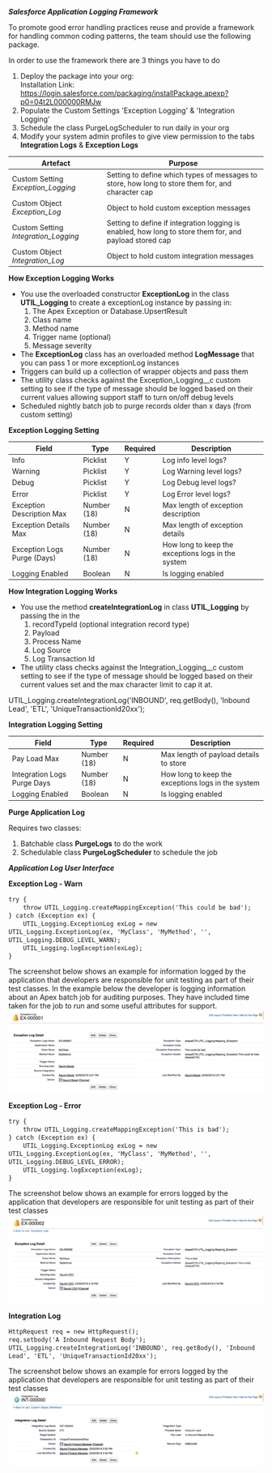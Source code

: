 ***Salesforce Application Logging Framework***

To promote good error handling practices reuse and provide a framework for handling common coding patterns, the team should use the following package.

In order to use the framework there are 3 things you have to do

1. Deploy the package into your org:  
   Installation Link: https://login.salesforce.com/packaging/installPackage.apexp?p0=04t2L000000RMJw
2. Populate the Custom Settings 'Exception Logging' & 'Integration Logging'
3. Schedule the class PurgeLogScheduler to run daily in your org
4. Modify your system admin profiles to give view permission to the tabs **Integration Logs** & **Exception Logs**

| **Artefact** | **Purpose** |
| --- | --- |
| Custom Setting *Exception_Logging* | Setting to define which types of messages to store, how long to store them for, and character cap |
| Custom Object *Exception_Log* | Object to hold custom exception messages |
| Custom Setting *Integration_Logging* | Setting to define if integration logging is enabled, how long to store them for, and payload stored cap |
| Custom Object *Integration_Log* | Object to hold custom integration messages |

**How Exception Logging Works**

- You use the overloaded constructor **ExceptionLog** in the class **UTIL_Logging** to create a exceptionLog instance by passing in:
    1. The Apex Exception or Database.UpsertResult
    2. Class name
    3. Method name
    4. Trigger name (optional)
    5. Message severity
- The **ExceptionLog** class has an overloaded method **LogMessage** that you can pass 1 or more exceptionLog instances
- Triggers can build up a collection of wrapper objects and pass them
- The utility class checks against the Exception_Logging__c custom setting to see if the type of message should be logged based on their current values allowing support staff to turn on/off debug levels
- Scheduled nightly batch job to purge records older than x days (from custom setting)

**Exception Logging Setting**

| **Field** | **Type** | **Required** | **Description** |
| --- | --- | --- | --- |
| Info | Picklist | Y | Log info level logs? |
| Warning | Picklist | Y | Log Warning level logs? |
| Debug | Picklist | Y | Log Debug level logs? |
| Error | Picklist | Y | Log Error level logs? |
| Exception Description Max | Number (18) | N | Max length of exception description |
| Exception Details Max | Number (18) | N | Max length of exception details |
| Exception Logs Purge (Days) | Number (18) | N | How long to keep the exceptions logs in the system |
| Logging Enabled | Boolean | N | Is logging enabled |

**How Integration Logging Works**

- You use the method **createIntegrationLog** in class **UTIL_Logging** by passing the in the
  1. recordTypeId (optional integration record type)
  2. Payload
  3. Process Name
  4. Log Source
  5. Log Transaction Id
- The utility class checks against the Integration_Logging__c custom setting to see if the type of message should be logged based on their current values set and the max character limit to cap it at.

UTIL_Logging.createIntegrationLog('INBOUND', req.getBody(), 'Inbound Lead', 'ETL', 'UniqueTransactionId20xx');

**Integration Logging Setting**

| **Field** | **Type** | **Required** | **Description** |
| --- | --- | --- | --- |
| Pay Load Max | Number (18) | N | Max length of payload details to store |
| Integration Logs Purge Days | Number (18) | N | How long to keep the exceptions logs in the system |
| Logging Enabled | Boolean | N | Is logging enabled |

**Purge Application Log**

Requires two classes:
  1. Batchable class **PurgeLogs** to do the work
  2. Schedulable class **PurgeLogScheduler** to schedule the job


***Application Log User Interface***

**Exception Log - Warn**
```
try {
	throw UTIL_Logging.createMappingException('This could be bad');
} catch (Exception ex) {  
    UTIL_Logging.ExceptionLog exLog = new UTIL_Logging.ExceptionLog(ex, 'MyClass', 'MyMethod', '', UTIL_Logging.DEBUG_LEVEL_WARN);
  	UTIL_Logging.logException(exLog);
}
```
The screenshot below shows an example for information logged by the application that developers are responsible for unit testing as part of their test classes. In the example below the developer is logging information about an Apex batch job for auditing purposes.  They have included time taken for the job to run and some useful attributes for support.
![Warning](screenShots/Warn_Log.png)

**Exception Log - Error**
```
try {
	throw UTIL_Logging.createMappingException('This is bad');
} catch (Exception ex) {  
    UTIL_Logging.ExceptionLog exLog = new UTIL_Logging.ExceptionLog(ex, 'MyClass', 'MyMethod', '', UTIL_Logging.DEBUG_LEVEL_ERROR);
  	UTIL_Logging.logException(exLog);
}
```
The screenshot below shows an example for errors logged by the application that developers are responsible for unit testing as part of their test classes
![Error](screenShots/Exception_Log.png)

**Integration Log**
```
HttpRequest req = new HttpRequest();
req.setbody('A Inbound Request Body');
UTIL_Logging.createIntegrationLog('INBOUND', req.getBody(), 'Inbound Lead', 'ETL', 'UniqueTransactionId20xx');
```
The screenshot below shows an example for errors logged by the application that developers are responsible for unit testing as part of their test classes
![Error](screenShots/Integration_Log.png)
